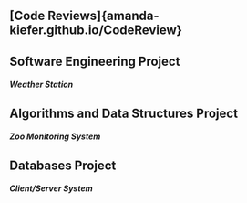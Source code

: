 ## **[Code Reviews]{amanda-kiefer.github.io/CodeReview}**

## **Software Engineering Project**
##### Weather Station

## **Algorithms and Data Structures Project**
##### Zoo Monitoring System

## **Databases Project**
##### Client/Server System

